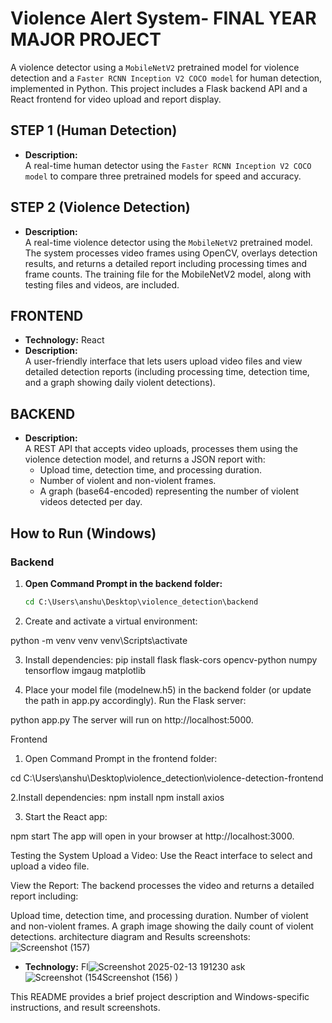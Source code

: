 # Violence Alert System- FINAL YEAR MAJOR PROJECT

A violence detector using a `MobileNetV2` pretrained model for violence detection and a `Faster RCNN Inception V2 COCO model` for human detection, implemented in Python. This project includes a Flask backend API and a React frontend for video upload and report display.


## STEP 1 (Human Detection) 

- **Description:**  
  A real-time human detector using the `Faster RCNN Inception V2 COCO model` to compare three pretrained models for speed and accuracy.

## STEP 2  (Violence Detection) 

- **Description:**  
  A real-time violence detector using the `MobileNetV2` pretrained model. The system processes video frames using OpenCV, overlays detection results, and returns a detailed report including processing times and frame counts. The training file for the MobileNetV2 model, along with testing files and videos, are included.

## FRONTEND

- **Technology:** React  
- **Description:**  
  A user-friendly interface that lets users upload video files and view detailed detection reports (including processing time, detection time, and a graph showing daily violent detections).

## BACKEND

- **Description:**  
  A REST API that accepts video uploads, processes them using the violence detection model, and returns a JSON report with:
  - Upload time, detection time, and processing duration.
  - Number of violent and non-violent frames.
  - A graph (base64-encoded) representing the number of violent videos detected per day.

## How to Run (Windows)

### Backend

1. **Open Command Prompt in the backend folder:**
   ```bat
   cd C:\Users\anshu\Desktop\violence_detection\backend
2. Create and activate a virtual environment:

python -m venv venv
venv\Scripts\activate

3. Install dependencies:
pip install flask flask-cors opencv-python numpy tensorflow imgaug matplotlib

4. Place your model file (modelnew.h5) in the backend folder (or update the path in app.py accordingly).
Run the Flask server:

python app.py
The server will run on http://localhost:5000.


Frontend
1. Open Command Prompt in the frontend folder:

cd C:\Users\anshu\Desktop\violence_detection\violence-detection-frontend

2.Install dependencies:
npm install
npm install axios

3. Start the React app:

npm start
The app will open in your browser at http://localhost:3000.


Testing the System
Upload a Video:
Use the React interface to select and upload a video file.

View the Report:
The backend processes the video and returns a detailed report including:

Upload time, detection time, and processing duration.
Number of violent and non-violent frames.
A graph image showing the daily count of violent detections.
architecture diagram and Results  screenshots:
![Screenshot (157)](https://github.com/user-attachments/assets/a8b294b0-4658-4183-a5db-197f476d55cd)
- **Technology:** Fl![Screenshot 2025-02-13 191230](https://github.com/user-attachments/assets/eb197d67-88c2-46fc-88d8-eb8725f3945f)
ask  ![Screenshot (154![Screenshot (156)](https://github.com/user-attachments/assets/33b63d95-8df4-4aab-ace3-ccd6c4ae4b06)
)](https://github.com/user-attachments/assets/5614af98-3653-455f-801d-dd10692dfaa2)

This README provides a brief project description and Windows-specific instructions, and result screenshots. 
